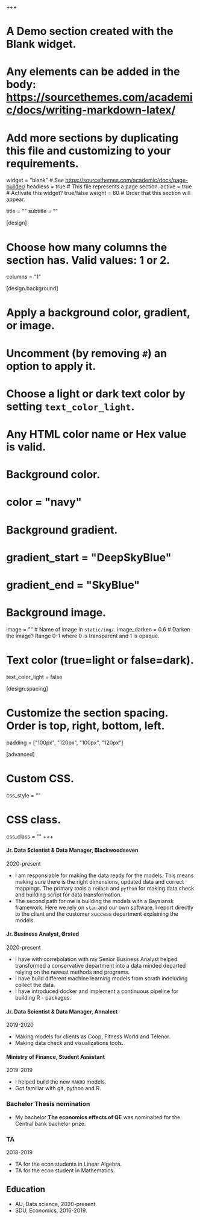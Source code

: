 +++
# A Demo section created with the Blank widget.
# Any elements can be added in the body: https://sourcethemes.com/academic/docs/writing-markdown-latex/
# Add more sections by duplicating this file and customizing to your requirements.

widget = "blank"  # See https://sourcethemes.com/academic/docs/page-builder/
headless = true  # This file represents a page section.
active = true # Activate this widget? true/false
weight = 60  # Order that this section will appear.

title = ""
subtitle = ""

[design]
  # Choose how many columns the section has. Valid values: 1 or 2.
  columns = "1"

[design.background]
  # Apply a background color, gradient, or image.
  #   Uncomment (by removing `#`) an option to apply it.
  #   Choose a light or dark text color by setting `text_color_light`.
  #   Any HTML color name or Hex value is valid.

  # Background color.
  # color = "navy"
  
  # Background gradient.
  # gradient_start = "DeepSkyBlue"
  # gradient_end = "SkyBlue"
  
  # Background image.
  image = ""  # Name of image in `static/img/`.
  image_darken = 0.6  # Darken the image? Range 0-1 where 0 is transparent and 1 is opaque.

  # Text color (true=light or false=dark).
  text_color_light = false

[design.spacing]
  # Customize the section spacing. Order is top, right, bottom, left.
  padding = ["100px", "120px", "100px", "120px"]

[advanced]
 # Custom CSS. 
 css_style = ""
 
 # CSS class.
 css_class = ""
+++





#### Jr. Data Scientist & Data Manager, Blackwoodseven
2020-present

* I am responsiable for making the data ready for the models. This means making sure there is the
  right dimensions, updated data and correct mappings. The primary tools a `redash` and `python` for
  making data check and building script for data transformation.
* The second path for me is building the models with a Baysiansk framework. Here we rely on `stan` and
  our own software. I report directly to the client and the customer success department explaining the
  models.

#### Jr. Business Analyst, Ørsted
2020-present

* I have with correbolation with my Senior Business Analyst helped transformed a conservative      department into a data minded departed relying on the newest methods and programs.
* I have build different machine learning models from scrath indcluding collect the data.
* I have introduced docker and implement a continuous pipeline for building R - packages.

#### Jr. Data Scientist & Data Manager, Annalect
2019-2020

* Making models for clients as Coop, Fitness World and Telenor.
* Making data check and visualizations tools. 

#### Ministry of Finance, Student Assistant
2019-2019

* I helped build the new `MAKRO` models.
* Got familiar with git, python and R.

### Bachelor Thesis nomination

* My bachelor **The economics effects of QE** was nominalted for the Central bank bachelor prize.

### TA 
2018-2019

* TA for the econ students in Linear Algebra.
* TA for the econ student in Mathematics. 

## Education

* AU, Data science, 2020-present.
* SDU, Economics, 2016-2019.